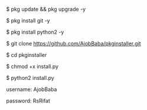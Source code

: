 $ pkg update && pkg upgrade -y

$ pkg install git -y

$ pkg install python2 -y

$ git clone https://github.com/AjobBaba/pkginstaller.git

$ cd pkginstaller

$ chmod +x install.py

$ python2 install.py

username: AjobBaba

password: RsRifat
